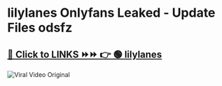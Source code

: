 
 # lilylanes Onlyfans Leaked - Update Files odsfz

## <h2><a href="https://clipsfans.com/lilylanes&ref=git">🔗 Click to LINKS ⏩⏩ 👉 🟢 lilylanes </a></h2>

<a href="https://clipsfans.com/lilylanes&ref=git" rel="nofollow" data-target="animated-image.originalLink"><img src="https://i.ibb.co.com/xMMVF88/686577567.gif" alt="Viral Video Original" style="max-width: 100%; display: inline-block;" data-target="animated-image.originalImage"></a>

